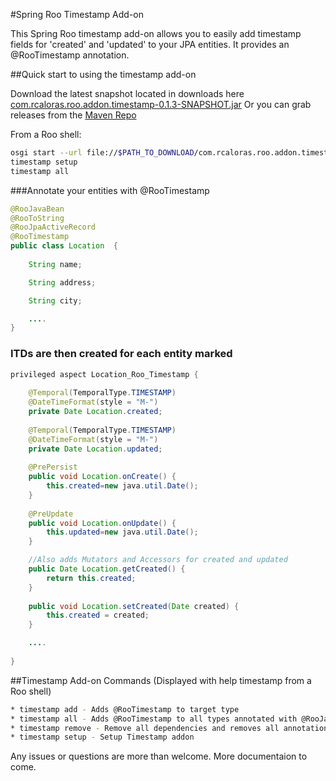 #Spring Roo Timestamp Add-on

This Spring Roo timestamp add-on allows you to easily add timestamp fields for 'created' and 'updated' to your JPA entities. It provides an @RooTimestamp annotation.

##Quick start to using the timestamp add-on

Download the latest snapshot located in downloads here [com.rcaloras.roo.addon.timestamp-0.1.3-SNAPSHOT.jar](http://bit.ly/126b4NY) Or you can grab releases from the [Maven Repo](https://github.com/rcaloras/rcaloras-mvn-repo/tree/master/releases/com/rcaloras/roo/addon/timestamp/com.rcaloras.roo.addon.timestamp)

From a Roo shell:
```bash
osgi start --url file://$PATH_TO_DOWNLOAD/com.rcaloras.roo.addon.timestamp-0.1.3-SNAPSHOT.jar
timestamp setup
timestamp all
```
###Annotate your entities with @RooTimestamp

```java
@RooJavaBean
@RooToString
@RooJpaActiveRecord
@RooTimestamp
public class Location  {
	
	String name;

	String address;

	String city;

	....
}
```
### ITDs are then created for each entity marked
```java
privileged aspect Location_Roo_Timestamp {
    
    @Temporal(TemporalType.TIMESTAMP)
    @DateTimeFormat(style = "M-")
    private Date Location.created;
    
    @Temporal(TemporalType.TIMESTAMP)
    @DateTimeFormat(style = "M-")
    private Date Location.updated;
    
    @PrePersist
    public void Location.onCreate() {
        this.created=new java.util.Date();
    }
    
    @PreUpdate
    public void Location.onUpdate() {
        this.updated=new java.util.Date();
    }

    //Also adds Mutators and Accessors for created and updated
    public Date Location.getCreated() {
        return this.created;
    }
    
    public void Location.setCreated(Date created) {
        this.created = created;
    }

    ....
    
}
```

##Timestamp Add-on Commands
(Displayed with help timestamp from a Roo shell)
```bash
* timestamp add - Adds @RooTimestamp to target type
* timestamp all - Adds @RooTimestamp to all types annotated with @RooJavaBean
* timestamp remove - Remove all dependencies and removes all annotations of @RooTimestamp
* timestamp setup - Setup Timestamp addon
```


Any issues or questions are more than welcome. More documentaion to come.
